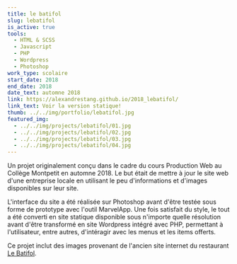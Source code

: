```yaml
---
title: le batifol
slug: lebatifol
is_active: true
tools:
  - HTML & SCSS
  - Javascript
  - PHP
  - Wordpress
  - Photoshop
work_type: scolaire
start_date: 2018
end_date: 2018
date_text: automne 2018
link: https://alexandrestang.github.io/2018_lebatifol/
link_text: Voir la version statique!
thumb: ../../img/portfolio/lebatifol.jpg
featured_img:
  - ../../img/projects/lebatifol/01.jpg
  - ../../img/projects/lebatifol/02.jpg
  - ../../img/projects/lebatifol/03.jpg
  - ../../img/projects/lebatifol/04.jpg
---
```


Un projet originalement conçu dans le cadre du cours Production Web au Collège Montpetit en automne 2018. Le but était
de mettre à jour le site web d'une entreprise locale en utilisant le peu d'informations et d'images disponibles sur leur
site.

L'interface du site a été réalisée sur Photoshop avant d'être testée sous forme de prototype avec l'outil MarvelApp. Une
fois satisfait du style, le tout a été converti en site statique disponible sous n'importe quelle résolution avant d'être 
transformé en site Wordpress intégré avec PHP, permettant à l'utilisateur, entre autres, d'intéragir avec les menus
et les items offerts.

Ce projet inclut des images provenant de l'ancien site internet du restaurant [Le Batifol](https://www.lebatifol.com/fr/lac-beauport/accueil).